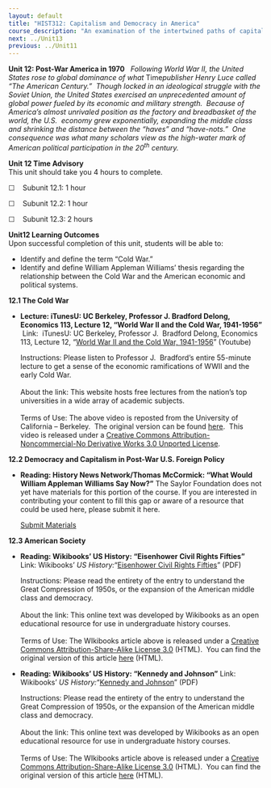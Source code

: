 ```yaml
---
layout: default
title: "HIST312: Capitalism and Democracy in America"
course_description: "An examination of the intertwined paths of capitalism and democracy in US history from the 17th century to the present, focusing on the connections between America’s economic and political development."
next: ../Unit13
previous: ../Unit11
---
```

**Unit 12: Post-War America in 1970** <span id="12"></span> 
*Following World War II, the United States rose to global dominance of
what* Time*publisher Henry Luce called “The American Century.”  Though
locked in an ideological struggle with the Soviet Union, the United
States exercised an unprecedented amount of global power fueled by its
economic and military strength.  Because of America’s almost unrivaled
position as the factory and breadbasket of the world, the U.S.  economy
grew exponentially, expanding the middle class and shrinking the
distance between the “haves” and “have-nots.”  One consequence was what
many scholars view as the high-water mark of American political
participation in the 20<sup>th</sup> century.*

**Unit 12 Time Advisory**  
This unit should take you 4 hours to complete.

☐    Subunit 12.1: 1 hour

☐    Subunit 12.2: 1 hour

☐    Subunit 12.3: 2 hours

**Unit12 Learning Outcomes**  
Upon successful completion of this unit, students will be able to:  
  
-   Identify and define the term “Cold War.”
-   Identify and define William Appleman Williams’ thesis regarding the
    relationship between the Cold War and the American economic and
    political systems.

**12.1 The Cold War** <span id="12.1"></span> 
-   **Lecture: iTunesU: UC Berkeley, Professor J. Bradford Delong,
    Economics 113, Lecture 12, “World War II and the Cold War,
    1941-1956”**
     Link:  iTunesU: UC Berkeley, Professor J.  Bradford Delong,
    Economics 113, Lecture 12, “[World War II and the Cold War,
    1941-1956](http://www.youtube.com/watch?v=iPZQfo8HudQ)” (Youtube)  
      
     Instructions: Please listen to Professor J.  Bradford’s entire
    55-minute lecture to get a sense of the economic ramifications of
    WWII and the early Cold War.  
        
     About the link: This website hosts free lectures from the nation’s
    top universities in a wide array of academic subjects.  
        
     Terms of Use: The above video is reposted from the University of
    California – Berkeley.  The original version can be found
    [here](http://itunes.apple.com/us/podcast/lecture-12-world-war-ii-cold/id354823242?i=80681405). 
    This video is released under a [Creative Commons
    Attribution-Noncommercial-No Derivative Works 3.0 Unported
    License](http://creativecommons.org/licenses/by-nc-nd/3.0/).  

**12.2 Democracy and Capitalism in Post-War U.S. Foreign Policy** <span
id="12.2"></span> 
-   **Reading: History News Network/Thomas McCormick: “What Would
    William Appleman Williams Say Now?”**
    The Saylor Foundation does not yet have materials for this portion
    of the course. If you are interested in contributing your content to
    fill this gap or aware of a resource that could be used here, please
    submit it here.

    [Submit Materials](/contribute/)

**12.3 American Society** <span id="12.3"></span> 
-   **Reading: Wikibooks’ US History: “Eisenhower Civil Rights
    Fifties”**
    Link: Wikibooks’ *US History:*“[Eisenhower Civil Rights
    Fifties](https://resources.saylor.org/wwwresources/archived/site/wp-content/uploads/2011/08/HIST312-12.3-Eisenhower-Civil-Rights-Fifties.pdf)”
    (PDF)  
      
     Instructions: Please read the entirety of the entry to understand
    the Great Compression of 1950s, or the expansion of the American
    middle class and democracy.  
        
     About the link: This online text was developed by Wikibooks as an
    open educational resource for use in undergraduate history
    courses.  
        
     Terms of Use: The WIkibooks article above is released under a
    [Creative Commons Attribution-Share-Alike License
    3.0](http://creativecommons.org/licenses/by-sa/3.0/) (HTML).  You
    can find the original version of this article
    [here](http://en.wikibooks.org/wiki/US_History/Eisenhower_Civil_Rights_Fifties)
    (HTML).

-   **Reading: Wikibooks’ US History: “Kennedy and Johnson”**
    Link: Wikibooks’ *US History:*“[Kennedy and
    Johnson](https://resources.saylor.org/wwwresources/archived/site/wp-content/uploads/2011/08/HIST312-12.3-Kennedy-and-Johnson.pdf)”
    (PDF)  
      
     Instructions: Please read the entirety of the entry to understand
    the Great Compression of 1950s, or the expansion of the American
    middle class and democracy.  
        
     About the link: This online text was developed by Wikibooks as an
    open educational resource for use in undergraduate history
    courses.  
        
     Terms of Use: The WIkibooks article above is released under a
    [Creative Commons Attribution-Share-Alike License
    3.0](http://creativecommons.org/licenses/by-sa/3.0/) (HTML).  You
    can find the original version of this article
    [here](http://en.wikibooks.org/wiki/US_History/Kennedy_and_Johnson)
    (HTML).


